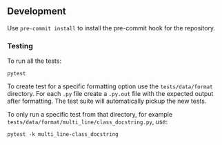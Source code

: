 ## Development

Use `pre-commit install` to install the pre-commit hook for the repository.

### Testing

To run all the tests:

```shell
pytest
```

To create test for a specific formatting option use the `tests/data/format` directory. For each `.py` file create a `.py.out` file with the expected output after formatting. The test suite will automatically pickup the new tests.

To only run a specific test from that directory, for example `tests/data/format/multi_line/class_docstring.py`, use:

```shell
pytest -k multi_line-class_docstring
```
